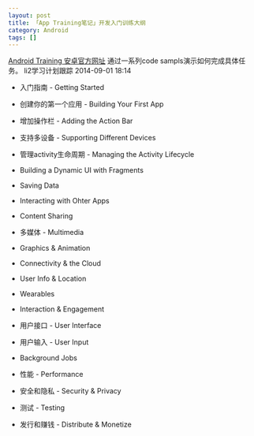 ```yaml
---
layout: post
title: 「App Training笔记」开发入门训练大纲
category: Android
tags: []
---
```


[Android Training 安卓官方网址](http://developer.android.com/training/index.html)
通过一系列code sampls演示如何完成具体任务。
li2学习计划跟踪 2014-09-01 18:14

- 入门指南 - Getting Started

- 创建你的第一个应用 - Building Your First App
- 增加操作栏 - Adding the Action Bar
- 支持多设备 - Supporting Different Devices
- 管理activity生命周期 - Managing the Activity Lifecycle
- Building a Dynamic UI with Fragments
- Saving Data
- Interacting with Ohter Apps

- Content Sharing

- 多媒体 - Multimedia

- Graphics & Animation

- Connectivity & the Cloud

- User Info & Location

- Wearables

- Interaction & Engagement

- 用户接口 - User Interface

- 用户输入 -  User Input

- Background Jobs

- 性能 - Performance

- 安全和隐私 - Security & Privacy

- 测试 - Testing

- 发行和赚钱 - Distribute & Monetize
